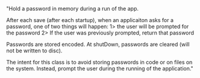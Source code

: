 "Hold a password in memory during a run of the app.

After each save (after each startup), when an applicaiton asks for a password, one of two things will happen:
  1> the user will be prompted for the password
  2> If the user was previously prompted, return that password

Passwords are stored encoded.
At shutDown, passwords are cleared (will not be written to disc).

The intent for this class is to avoid storing passwords in code or on files on the system.  Instead, prompt the user during the running of the application."